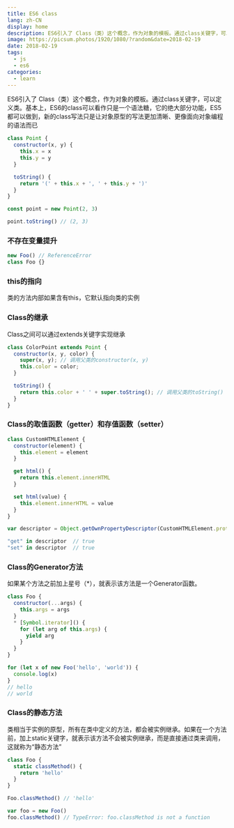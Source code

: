 ```yaml
---
title: ES6 class
lang: zh-CN
display: home
description: ES6引入了 Class（类）这个概念，作为对象的模板。通过class关键字，可以定义类。基本上，ES6的class可以看作只是一个语法糖，它的绝大部分功能，ES5都可以做到，新的class写法只是让对象原型的写法更加清晰、更像面向对象编程的语法而已
image: https://picsum.photos/1920/1080/?random&date=2018-02-19
date: 2018-02-19
tags:
  - js
  - es6
categories:
  - learn
--- 
```


ES6引入了 Class（类）这个概念，作为对象的模板。通过class关键字，可以定义类。基本上，ES6的class可以看作只是一个语法糖，它的绝大部分功能，ES5都可以做到，新的class写法只是让对象原型的写法更加清晰、更像面向对象编程的语法而已

<!-- more -->

``` js
class Point {
  constructor(x, y) {
    this.x = x
    this.y = y
  }

  toString() {
    return '(' + this.x + ', ' + this.y + ')'
  }
}

const point = new Point(2, 3)

point.toString() // (2, 3)
```

### 不存在变量提升

``` js
new Foo() // ReferenceError
class Foo {}
```

### this的指向
类的方法内部如果含有this，它默认指向类的实例

### Class的继承

Class之间可以通过extends关键字实现继承

``` js
class ColorPoint extends Point {
  constructor(x, y, color) {
    super(x, y); // 调用父类的constructor(x, y)
    this.color = color;
  }

  toString() {
    return this.color + ' ' + super.toString(); // 调用父类的toString()
  }
}
```

### Class的取值函数（getter）和存值函数（setter）

``` js
class CustomHTMLElement {
  constructor(element) {
    this.element = element
  }

  get html() {
    return this.element.innerHTML
  }

  set html(value) {
    this.element.innerHTML = value
  }
}

var descriptor = Object.getOwnPropertyDescriptor(CustomHTMLElement.prototype, "html")

"get" in descriptor  // true
"set" in descriptor  // true
```

### Class的Generator方法

如果某个方法之前加上星号（*），就表示该方法是一个Generator函数。

``` js
class Foo {
  constructor(...args) {
    this.args = args
  }
  * [Symbol.iterator]() {
    for (let arg of this.args) {
      yield arg
    }
  }
}

for (let x of new Foo('hello', 'world')) {
  console.log(x)
}
// hello
// world
```

### Class的静态方法

类相当于实例的原型，所有在类中定义的方法，都会被实例继承。如果在一个方法前，加上static关键字，就表示该方法不会被实例继承，而是直接通过类来调用，这就称为“静态方法”

``` js
class Foo {
  static classMethod() {
    return 'hello'
  }
}

Foo.classMethod() // 'hello'

var foo = new Foo()
foo.classMethod() // TypeError: foo.classMethod is not a function
```